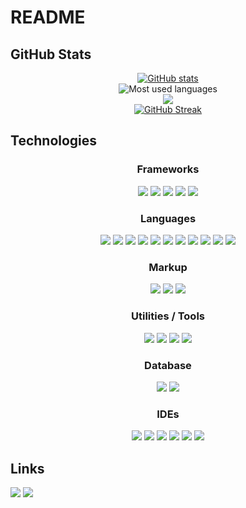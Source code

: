 # README

## GitHub Stats
<div align="center">

[![GitHub stats](https://github-readme-stats.vercel.app/api?username=kms1212)](https://github.com/anuraghazra/github-readme-stats) <br/>
![Most used languages](https://github-readme-stats.vercel.app/api/top-langs/?username=kms1212&layout=compact&langs_count=10&cache_seconds=1800) <br/>
![](http://mazassumnida.wtf/api/v2/generate_badge?boj=kms1212) <br/>
[![GitHub Streak](https://streak-stats.demolab.com?user=kms1212&theme=github-dark&hide_border=true)](https://git.io/streak-stats)
  
</div>


## Technologies
<div align="center">

### Frameworks
![](https://img.shields.io/badge/.NET-512BD4?style=flat-square&logo=.NET&logoColor=white)
![](https://img.shields.io/badge/Django-092E20?style=flat-square&logo=Django&logoColor=white)
![](https://img.shields.io/badge/Electron-47848F?style=flat-square&logo=Electron&logoColor=white)
![](https://img.shields.io/badge/Spring%20Boot-6DB33F?style=flat-square&logo=Spring%20Boot&logoColor=white)
![](https://img.shields.io/badge/Vue.js-4FC08D?style=flat-square&logo=Vue.js&logoColor=white)

### Languages
![](https://img.shields.io/badge/C-A8B9CC?style=flat-square&logo=C&logoColor=white)
![](https://img.shields.io/badge/C%23-064F8C?style=flat-square&logo=C%20Sharp&logoColor=white)
![](https://img.shields.io/badge/C%2B%2B-00599C?style=flat-square&logo=C%2B%2B&logoColor=white)
![](https://img.shields.io/badge/Java-007396?style=flat-square)
![](https://img.shields.io/badge/JavaScript-F7DF1E?style=flat-square&logo=JavaScript&logoColor=black)
![](https://img.shields.io/badge/PHP-777BB4?style=flat-square&logo=PHP&logoColor=white)
![](https://img.shields.io/badge/Perl-39457E?style=flat-square&logo=Perl&logoColor=white)
![](https://img.shields.io/badge/Python-3776AB?style=flat-square&logo=Python&logoColor=white)
![](https://img.shields.io/badge/Rust-black?style=flat-square&logo=Rust&logoColor=white)
![](https://img.shields.io/badge/Swift-F05138?style=flat-square&logo=Swift&logoColor=white)
![](https://img.shields.io/badge/x86%20Assembly-0071C5?style=flat-square&logo=Intel&logoColor=white)

### Markup
![](https://img.shields.io/badge/CSS3-1572B6?style=flat-square&logo=CSS3&logoColor=white)
![](https://img.shields.io/badge/HTML5-E34F26?style=flat-square&logo=HTML5&logoColor=white)
![](https://img.shields.io/badge/SCSS-CC6699?style=flat-square&logo=SASS&logoColor=white)

### Utilities / Tools
![](https://img.shields.io/badge/CMake-064F8C?style=flat-square&logo=CMake&logoColor=white)
![](https://img.shields.io/badge/Docker-2496ED?style=flat-square&logo=Docker&logoColor=white)
![](https://img.shields.io/badge/GNU%20Bison-A42E2B?style=flat-square&logo=GNU&logoColor=white)
![](https://img.shields.io/badge/GNU%20Flex-A42E2B?style=flat-square&logo=GNU&logoColor=white)

### Database
![](https://img.shields.io/badge/MySQL-4479A1?style=flat-square&logo=MySQL&logoColor=white)
![](https://img.shields.io/badge/Oracle%20SQL-CC6699?style=flat-square&logo=Oracle&logoColor=white)

### IDEs
![](https://img.shields.io/badge/IntelliJ%20IDEA-000000?style=flat-square&logo=IntelliJ%20IDEA&logoColor=white)
![](https://img.shields.io/badge/PyCharm-000000?style=flat-square&logo=PyCharm&logoColor=white)
![](https://img.shields.io/badge/Visual%20Studio-5C2D91?style=flat-square&logo=Visual%20Studio&logoColor=white)
![](https://img.shields.io/badge/Visual%20Studio%20Code-007ACC?style=flat-square&logo=Visual%20Studio%20Code&logoColor=white)
![](https://img.shields.io/badge/WebStorm-000000?style=flat-square&logo=WebStorm&logoColor=white)
![](https://img.shields.io/badge/XCode-147EFB?style=flat-square&logo=XCode&logoColor=white)

</div>


## Links
<a href="https://github.com/kms1212" target="_blank"><img src="https://img.shields.io/badge/GitHub-181717?style=flat-square&logo=GitHub&logoColor=white"/></a>
<a href="https://kms1212.github.io" target="_blank"><img src="https://img.shields.io/badge/GitHub%20Pages-222222?style=flat-square&logo=GitHub%20Pages&logoColor=white"/></a>
